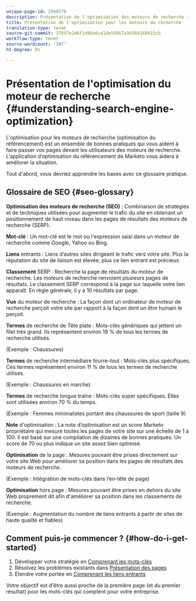 ```yaml
---
unique-page-id: 2949176
description: Présentation de l'optimisation des moteurs de recherche - Documents marketing - Documentation du produit
title: Présentation de l'optimisation pour les moteurs de recherche
translation-type: tm+mt
source-git-commit: 37697e2d6f1d86a6cd1de5d567a3d384160415cb
workflow-type: tm+mt
source-wordcount: '397'
ht-degree: 0%

---
```



# Présentation de l&#39;optimisation du moteur de recherche {#understanding-search-engine-optimization}

L&#39;optimisation pour les moteurs de recherche (optimisation du référencement) est un ensemble de bonnes pratiques qui vous aident à faire passer vos pages devant les utilisateurs des moteurs de recherche. L’application d’optimisation du référencement de Marketo vous aidera à améliorer la situation.

Tout d&#39;abord, vous devriez apprendre les bases avec ce glossaire pratique.

## Glossaire de SEO {#seo-glossary}

**Optimisation des moteurs de recherche (SEO)** : Combinaison de stratégies et de techniques utilisées pour augmenter le trafic du site en obtenant un positionnement de haut niveau dans les pages de résultats des moteurs de recherche (SERP).

**Mot-clé** : Un mot-clé est le mot ou l&#39;expression saisi dans un moteur de recherche comme Google, Yahoo ou Bing.

**Liens** entrants : Liens d’autres sites dirigeant le trafic vers votre site. Plus la réputation du site de liaison est élevée, plus ce lien entrant est précieux.

**Classement** SERP : Recherche la page de résultats du moteur de recherche. Les moteurs de recherche renvoient plusieurs pages de résultats. Le classement SERP correspond à la page sur laquelle votre lien apparaît. En règle générale, il y a 10 résultats par page.

**Vue** du moteur de recherche : La façon dont un ordinateur de moteur de recherche perçoit votre site par rapport à la façon dont un être humain le perçoit.

**Termes** de recherche de Tête plate : Mots-clés génériques qui jettent un filet très grand. Ils représentent environ 19 % de tous les termes de recherche utilisés.

(Exemple : Chaussures)

**Termes** de recherche intermédiaire fourre-tout : Mots-clés plus spécifiques. Ces termes représentent environ 11 % de tous les termes de recherche utilisés.

(Exemple : Chaussures en marche)

**Termes** de recherche longue traîne : Mots-clés super spécifiques. Elles sont utilisées environ 70 % du temps.

(Exemple : Femmes minimalistes portant des chaussures de sport (taille 9)

**Note** d&#39;optimisation : La note d’optimisation est un score Marketo propriétaire qui mesure toutes les pages de votre site sur une échelle de 1 à 100. Il est basé sur une compilation de dizaines de bonnes pratiques. Un score de 70 ou plus indique un site assez bien optimisé.

**Optimisation** de la page : Mesures pouvant être prises directement sur votre site Web pour améliorer sa position dans les pages de résultats des moteurs de recherche.

(Exemple : Intégration de mots-clés dans l’en-tête de page)

**Optimisation** hors page : Mesures pouvant être prises en dehors du site Web proprement dit afin d&#39;améliorer sa position dans les classements de recherche.

(Exemple : Augmentation du nombre de liens entrants à partir de sites de haute qualité et fiables)

## Comment puis-je commencer ? {#how-do-i-get-started}

1. Développer votre stratégie en [Comprenant les mots-clés](/help/marketo/product-docs/additional-apps/seo/keywords/seo-understanding-keywords.md)
1. Résolvez les problèmes existants dans [Présentation des pages](/help/marketo/product-docs/additional-apps/seo/pages/seo-understanding-pages.md)
1. Étendre votre portée en [Comprenant les liens entrants](/help/marketo/product-docs/additional-apps/seo/inbound-links/seo-understanding-inbound-links.md)

Votre objectif est d&#39;être aussi proche de la première page (et du premier résultat) pour les mots-clés qui comptent pour votre entreprise.
